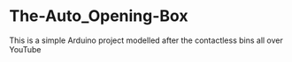 # The-Auto_Opening-Box
 This is a simple Arduino project modelled after the contactless bins all over YouTube
